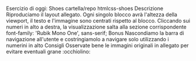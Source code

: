 Esercizio di oggi: Shoes
cartella/repo htmlcss-shoes
Descrizione
Riproduciamo il layout allegato.
Ogni singolo blocco avrà l'altezza della viewport, il testo e l'immagine sono centrati rispetto al blocco.
Cliccando sui numeri in alto a destra, la visualizzazione salta alla sezione corrispondente
font-family: 'Rubik Mono One', sans-serif;
Bonus
Nascondiamo la barra di navigazione all'utente e costringiamolo a navigare solo utilizzando i numerini in alto
Consigli
Osservate bene le immagini originali in allegato per evitare eventuali grane :occhiolino: